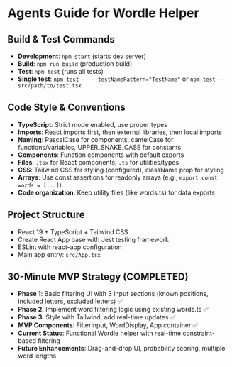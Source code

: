 # Agents Guide for Wordle Helper

## Build & Test Commands
- **Development**: `npm start` (starts dev server)
- **Build**: `npm run build` (production build)
- **Test**: `npm test` (runs all tests)
- **Single test**: `npm test -- --testNamePattern="TestName"` or `npm test -- src/path/to/test.tsx`

## Code Style & Conventions
- **TypeScript**: Strict mode enabled, use proper types
- **Imports**: React imports first, then external libraries, then local imports
- **Naming**: PascalCase for components, camelCase for functions/variables, UPPER_SNAKE_CASE for constants
- **Components**: Function components with default exports
- **Files**: `.tsx` for React components, `.ts` for utilities/types
- **CSS**: Tailwind CSS for styling (configured), className prop for styling
- **Arrays**: Use const assertions for readonly arrays (e.g., `export const words = [...]`)
- **Code organization**: Keep utility files (like words.ts) for data exports

## Project Structure
- React 19 + TypeScript + Tailwind CSS
- Create React App base with Jest testing framework
- ESLint with react-app configuration
- Main app entry: `src/App.tsx`

## 30-Minute MVP Strategy (COMPLETED)
- **Phase 1**: Basic filtering UI with 3 input sections (known positions, included letters, excluded letters) ✅
- **Phase 2**: Implement word filtering logic using existing words.ts ✅
- **Phase 3**: Style with Tailwind, add real-time updates ✅
- **MVP Components**: FilterInput, WordDisplay, App container ✅
- **Current Status**: Functional Wordle helper with real-time constraint-based filtering
- **Future Enhancements**: Drag-and-drop UI, probability scoring, multiple word lengths